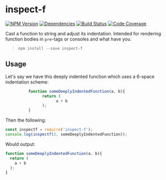 # inspect-f

[![NPM Version](https://badge.fury.io/js/inspect-f.svg)](https://www.npmjs.com/package/inspect-f)
[![Dependencies](https://david-dm.org/fluture-js/inspect-f.svg)](https://david-dm.org/fluture-js/inspect-f)
[![Build Status](https://travis-ci.org/fluture-js/inspect-f.svg?branch=master)](https://travis-ci.org/fluture-js/inspect-f)
[![Code Coverage](https://codecov.io/gh/fluture-js/inspect-f/branch/master/graph/badge.svg)](https://codecov.io/gh/fluture-js/inspect-f)


Cast a function to string and adjust its indentation. Intended for rendering
function bodies in `pre`-tags or consoles and what have you.

> `npm install --save inspect-f`


## Usage

Let's say we have this deeply indented function which uses a 6-space indentation scheme:

```js
          function someDeeplyIndentedFunction(a, b){
                return (
                      a + b
                );
          }
```

Then the following:

```js
const inspectf = require('inspect-f');
console.log(inspectf(2, someDeeplyIndentedFunction));
```

Would output:

```js
function someDeeplyIndentedFunction(a, b){
  return (
    a + b
  );
}
```
